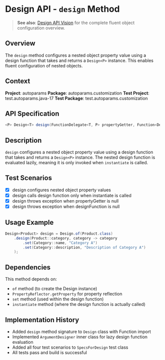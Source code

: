 # Design API - `design` Method

> **See also**: [Design API Vision](design.md) for the complete fluent object configuration overview.

## Overview

The `design` method configures a nested object property value using a design function that takes and returns a `Design<P>` instance. This enables fluent configuration of nested objects.

## Context

**Project**: autoparams
**Package**: autoparams.customization
**Test Project**: test.autoparams.java-17
**Test Package**: test.autoparams.customization

## API Specification

```java
<P> Design<T> design(FunctionDelegate<T, P> propertyGetter, Function<Design<P>, Design<P>> designFunction);
```

## Description

`design` configures a nested object property value using a design function that takes and returns a `Design<P>` instance. The nested design function is evaluated lazily, meaning it is only invoked when `instantiate` is called.

## Test Scenarios

- [x] design configures nested object property values
- [x] design calls design function only when instantiate is called
- [x] design throws exception when propertyGetter is null
- [x] design throws exception when designFunction is null

## Usage Example

```java
Design<Product> design = Design.of(Product.class)
    .design(Product::category, category -> category
        .set(Category::name, "Category A")
        .set(Category::description, "Description of Category A")
    );
```

## Dependencies

This method depends on:
- `of` method (to create the Design instance)
- `PropertyReflector.getProperty` for property reflection
- `set` method (used within the design function)
- `instantiate` method (where the design function is actually called)

## Implementation History

- Added `design` method signature to `Design` class with Function import
- Implemented `ArgumentDesigner` inner class for lazy design function evaluation
- Added all four test scenarios to `SpecsForDesign` test class
- All tests pass and build is successful
